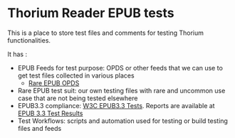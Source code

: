 # Thorium Reader EPUB tests

This is a place to store test files and comments for testing Thorium functionalities. 

It has : 

* EPUB Feeds for test purpose: OPDS or other feeds that we can use to get test files collected in various places
  * [Rare EPUB OPDS](https://rawcdn.githack.com/edrlab/thorium-reader-epub-tests/main/EPUB_Feeds_for_testing_purpose/opds-rare-epub-suit.json)
* Rare EPUB test suit: our own testing files with rare and uncommon use case that are not being tested elsewhere
* EPUB3.3 compliance: [W3C EPUB3.3 Tests](https://w3c.github.io/epub-tests/). Reports are available at [EPUB 3.3 Test Results](https://w3c.github.io/epub-tests/results)
* Test Workflows: scripts and automation used for testing or build testing files and feeds
